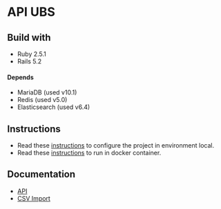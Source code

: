 # API UBS

## Build with
* Ruby 2.5.1
* Rails 5.2

#### Depends
* MariaDB (used v10.1)
* Redis (used v5.0)  
* Elasticsearch (used v6.4)
  
## Instructions
* Read these [instructions](Setup.local.md) to configure the project in environment local.
* Read these [instructions](Setup.docker.md) to run in docker container. 

## Documentation
* [API](documentation/api.md)
* [CSV Import](documentation/csv_import.md)